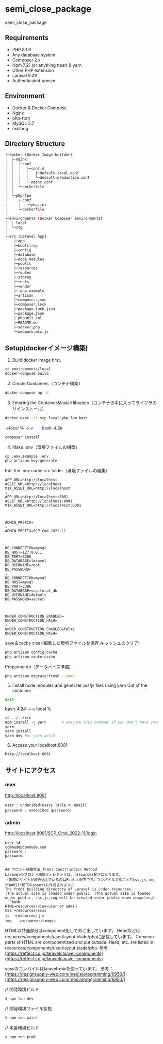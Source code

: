 # semi_close_package
semi_close_package

## Requirements
- PHP 8.1.6
- Any database system
- Composer 2.x
- Npm 7.21 (or anything near) & yarn
- Other PHP extension
- Laravel 9.29
- Authenticated:breeze

## Environment
- Docker & Docker Compose
- Nginx
- php-fpm
- MySQL 5.7
- mailhog

## Directory Structure

```bash
├─docker (Docker Image builder)
│  ├─nginx
│  │  ├─conf
│  │  │   ├─conf.d
│  │  │   │   ├─default-local.conf
│  │  │   │   └─dedault-production.conf
│  │  │   └─nginx.conf
│  │  └─dockerfile
│  │
│  └─php-fpm
│     ├─conf
│     │   └─php.ini 
│     └─dockerfile 
│      
├─environments (Docker Composer environments)
│  ├─local
│  └─stg 
│
└─src (Laravel App)
    ├─app
    ├─bootstrap
    ├─config
    ├─database
    ├─node_modules
    ├─public
    ├─resources
    ├─routes
    ├─storag
    ├─tests
    ├─vendor
    ├─.env.example
    ├─artisan
    ├─composer.json
    ├─composer.lock
    ├─package-lock.json
    ├─package.json
    ├─phpunit.xml
    ├─README.md
    ├─server.php
    └─webpack.mix.js
```

## Setup(dockerイメージ構築)
1. Build docker image first.

```bash
cd environments/local
docker-compose build
```

2. Create Containers（コンテナ構築）

```bash
docker-compose up -d
```

3. Entering the Container&Install libraries（コンテナの中に入ってライブラのリインストール）
```bash
docker exec -it scp.local.php-fpm bash
```

→local %  →→　　bash-4.2#

```bash
composer install
```

4. Make .env（環境ファイルの構築）

```bash
cp .env.example .env
php artisan key:generate
```

Edit the .env under src folder（環境ファイルの編集）
```
APP_URL=http://localhost
ASSET_URL=http://localhost
MIX_ASSET_URL=http://localhost
↓
APP_URL=http://localhost:8081
ASSET_URL=http://localhost:8081
MIX_ASSET_URL=http://localhost:8081



ADMIN_PREFIX=
↓
ADMIN_PREFIX=SCP_Cmd_2022-11



DB_CONNECTION=mysql
DB_HOST=127.0.0.1
DB_PORT=3306
DB_DATABASE=laravel
DB_USERNAME=root
DB_PASSWORD=
↓
DB_CONNECTION=mysql
DB_HOST=mysql
DB_PORT=3306
DB_DATABASE=scp.local_db
DB_USERNAME=default
DB_PASSWORD=secret



UNDER_CONSTRUCTION_ENABLED=
UNDER_CONSTRUCTION_HASH=
↓
UNDER_CONSTRUCTION_ENABLED=false
UNDER_CONSTRUCTION_HASH=
```

save＆cache clear(編集した環境ファイルを保存,キャッシュのクリア)

```bash
php artisan config:cache
php artisan route:cache
```

Preparing db（データベース準備）
```bash
php artisan migrate:fresh --seed
```

5. Install node modules and generate css/js files using yarn
Out of the container
```bash
exit
```
bash-4.2# →→ local % 


```bash
cd ../../src
npm install -g yarn       # execute this command if you don't have yarn installed yet.
yarn
yarn install
yarn dev #or yarn watch
```

6. Access your localhost:8081
```bash
http://localhost:8081
```




## サイトにアクセス

### user
[http://localhost:8081](http://localhost:8081)
```
user : undecided(users Table の email)
password : undecided（password）
```

### admin
[http://localhost:8081/SCP_Cmd_2022-11/login](http://localhost:8081/SCP_Cmd_2022-11/login)

```
user_id：
commude@commude.com 
password : 
password


## フロント構築方法_Front Construction Method
Laravelのフロント構築ディレクトリは、resources配下になります。
（実際にサイトが読み込んでいるのはPublic配下です。コンパイルすることでcss,js,imgがpublic配下のassetsに作成されます。）
The front building directory of Laravel is under resources.
(The actual site is loaded under public. (The actual site is loaded under public. css,js,img will be created under public when compiling).
```bash
HTML→resources/view→user or admin
CSS →resources/scss
js  →resources/ｊｓ
img　　→resources/images
```

HTMLの共通部分はcomponent化して外に出しています。
Headなどはresources/components/user/layout.blade/phpに記載しています。
Common parts of HTML are componentized and put outside.
Head, etc. are listed in resources/components/user/layout.blade/php.
参考：
[https://reffect.co.jp/laravel/laravel-components](https://reffect.co.jp/laravel/laravel-components)

scssのコンパイルはlaravel-mixを使っています。
参考：
[https://designsupply-web.com/media/programming/6950/](https://designsupply-web.com/media/programming/6950/)

// 開発環境ビルド
```bash
$ npm run dev
```

// 開発環境ファイル監視
```bash
$ npm run watch
```

// 本番環境ビルド
```bash
$ npm run prod
```

